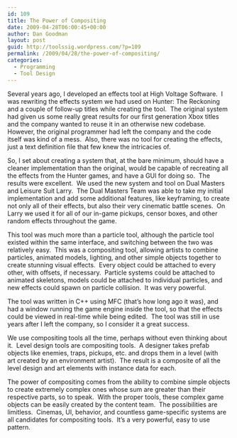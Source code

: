 ```yaml
---
id: 109
title: The Power of Compositing
date: 2009-04-28T06:00:45+00:00
author: Dan Goodman
layout: post
guid: http://toolssig.wordpress.com/?p=109
permalink: /2009/04/28/the-power-of-compositing/
categories:
  - Programming
  - Tool Design
---
```

Several years ago, I developed an effects tool at High Voltage Software.  I was rewriting the effects system we had used on Hunter: The Reckoning and a couple of follow-up titles while creating the tool.  The original system had given us some really great results for our first generation Xbox titles and the company wanted to reuse it in an otherwise new codebase.  However, the original programmer had left the company and the code itself was kind of a mess.  Also, there was no tool for creating the effects, just a text definition file that few knew the intricacies of. 

So, I set about creating a system that, at the bare minimum, should have a cleaner implementation than the original, would be capable of recreating all the effects from the Hunter games, and have a GUI for doing so.  The results were excellent.  We used the new system and tool on Dual Masters and Leisure Suit Larry.  The Dual Masters Team was able to take my initial implementation and add some additional features, like keyframing, to create not only all of their effects, but also their very cinematic battle scenes.  On Larry we used it for all of our in-game pickups, censor boxes, and other random effects throughout the game.

This tool was much more than a particle tool, although the particle tool existed within the same interface, and switching between the two was relatively easy.  This was a compositing tool, allowing artists to combine particles, animated models, lighting, and other simple objects together to create stunning visual effects.  Every object could be attached to every other, with offsets, if necessary.  Particle systems could be attached to animated skeletons, models could be attached to individual particles, and new effects could spawn on particle collision.  It was very powerful.

The tool was written in C++ using MFC (that&#8217;s how long ago it was), and had a window running the game engine inside the tool, so that the effects could be viewed in real-time while being edited.  The tool was still in use years after I left the company, so I consider it a great success.

We use compositing tools all the time, perhaps without even thinking about it.  Level design tools are compositing tools.  A designer takes prefab objects like enemies, traps, pickups, etc. and drops them in a level (with art created by an environment artist).  The result is a composite of all the level design and art elements with instance data for each.

The power of compositing comes from the ability to combine simple objects to create extremely complex ones whose sum are greater than their respective parts, so to speak.  With the proper tools, these complex game objects can be easily created by the content team.  The possibilities are limitless.  Cinemas, UI, behavior, and countless game-specific systems are all candidates for compositing tools.  It&#8217;s a very powerful, easy to use pattern.